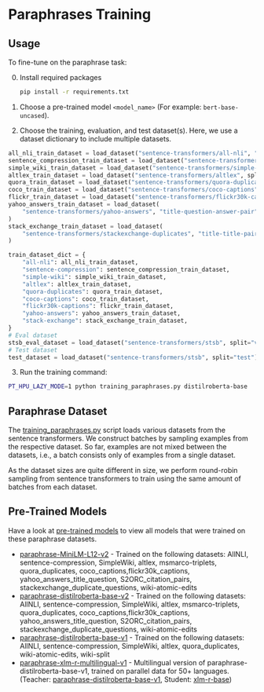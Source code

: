 # Paraphrases Training

## Usage

To fine-tune on the paraphrase task:

0. Install required packages

    ```bash
    pip install -r requirements.txt
    ```

1. Choose a pre-trained model `<model_name>` (For example: `bert-base-uncased`).

2. Choose the training, evaluation, and test dataset(s). Here, we use a dataset dictionary to include multiple datasets.

```python
all_nli_train_dataset = load_dataset("sentence-transformers/all-nli", "triplet", split="train")
sentence_compression_train_dataset = load_dataset("sentence-transformers/sentence-compression", split="train")
simple_wiki_train_dataset = load_dataset("sentence-transformers/simple-wiki", split="train")
altlex_train_dataset = load_dataset("sentence-transformers/altlex", split="train")
quora_train_dataset = load_dataset("sentence-transformers/quora-duplicates", "triplet", split="train")
coco_train_dataset = load_dataset("sentence-transformers/coco-captions", split="train")
flickr_train_dataset = load_dataset("sentence-transformers/flickr30k-captions", split="train")
yahoo_answers_train_dataset = load_dataset(
    "sentence-transformers/yahoo-answers", "title-question-answer-pair", split="train"
)
stack_exchange_train_dataset = load_dataset(
    "sentence-transformers/stackexchange-duplicates", "title-title-pair", split="train"
)

train_dataset_dict = {
    "all-nli": all_nli_train_dataset,
    "sentence-compression": sentence_compression_train_dataset,
    "simple-wiki": simple_wiki_train_dataset,
    "altlex": altlex_train_dataset,
    "quora-duplicates": quora_train_dataset,
    "coco-captions": coco_train_dataset,
    "flickr30k-captions": flickr_train_dataset,
    "yahoo-answers": yahoo_answers_train_dataset,
    "stack-exchange": stack_exchange_train_dataset,
}
# Eval dataset
stsb_eval_dataset = load_dataset("sentence-transformers/stsb", split="validation")
# Test dataset
test_dataset = load_dataset("sentence-transformers/stsb", split="test")
```

3. Run the training command:

```bash
PT_HPU_LAZY_MODE=1 python training_paraphrases.py distilroberta-base
```

## Paraphrase Dataset

The [training_paraphrases.py](training_paraphrases.py) script loads various datasets from the sentence transformers. We construct batches by sampling examples from the respective dataset. So far, examples are not mixed between the datasets, i.e., a batch consists only of examples from a single dataset.

As the dataset sizes are quite different in size, we perform round-robin sampling from sentence transformers to train using the same amount of batches from each dataset.

## Pre-Trained Models

Have a look at [pre-trained models](https://github.com/UKPLab/sentence-transformers/blob/master/docs/sentence_transformer/pretrained_models.md) to view all models that were trained on these paraphrase datasets.

- [paraphrase-MiniLM-L12-v2](https://huggingface.co/sentence-transformers/paraphrase-MiniLM-L12-v2) - Trained on the following datasets: AllNLI, sentence-compression, SimpleWiki, altlex, msmarco-triplets, quora_duplicates, coco_captions,flickr30k_captions, yahoo_answers_title_question, S2ORC_citation_pairs, stackexchange_duplicate_questions, wiki-atomic-edits
- [paraphrase-distilroberta-base-v2](https://huggingface.co/sentence-transformers/paraphrase-distilroberta-base-v2) - Trained on the following datasets: AllNLI, sentence-compression, SimpleWiki, altlex, msmarco-triplets, quora_duplicates, coco_captions,flickr30k_captions, yahoo_answers_title_question, S2ORC_citation_pairs, stackexchange_duplicate_questions, wiki-atomic-edits
- [paraphrase-distilroberta-base-v1](https://huggingface.co/sentence-transformers/paraphrase-distilroberta-base-v1) - Trained on the following datasets: AllNLI, sentence-compression, SimpleWiki, altlex, quora_duplicates, wiki-atomic-edits, wiki-split
- [paraphrase-xlm-r-multilingual-v1](https://huggingface.co/sentence-transformers/paraphrase-xlm-r-multilingual-v1) - Multilingual version of paraphrase-distilroberta-base-v1, trained on parallel data for 50+ languages. (Teacher: [paraphrase-distilroberta-base-v1](https://huggingface.co/sentence-transformers/paraphrase-distilroberta-base-v1), Student: [xlm-r-base](https://huggingface.co/FacebookAI/xlm-roberta-base))
